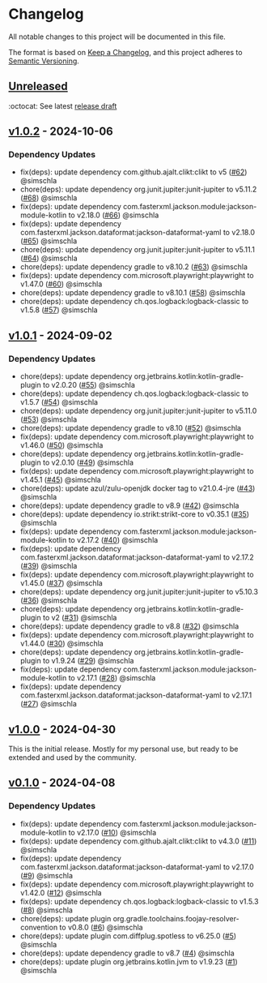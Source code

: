 # Changelog

All notable changes to this project will be documented in this file.

The format is based on [Keep a Changelog](https://keepachangelog.com/en/1.1.0/),
and this project adheres to [Semantic Versioning](https://semver.org/spec/v2.0.0.html).

## [Unreleased](https://github.com/simschla/internetbox-reboot-bot/compare/v1.0.2...HEAD)

:octocat: See latest [release draft](https://github.com/simschla/internetbox-reboot-bot/releases)

## [v1.0.2](https://github.com/simschla/internetbox-reboot-bot/compare/v1.0.1...v1.0.2) - 2024-10-06

### Dependency Updates

- fix(deps): update dependency com.github.ajalt.clikt:clikt to v5 ([#62](https://github.com/simschla/internetbox-reboot-bot/pull/62)) @simschla
- chore(deps): update dependency org.junit.jupiter:junit-jupiter to v5.11.2 ([#68](https://github.com/simschla/internetbox-reboot-bot/pull/68)) @simschla
- fix(deps): update dependency com.fasterxml.jackson.module:jackson-module-kotlin to v2.18.0 ([#66](https://github.com/simschla/internetbox-reboot-bot/pull/66)) @simschla
- fix(deps): update dependency com.fasterxml.jackson.dataformat:jackson-dataformat-yaml to v2.18.0 ([#65](https://github.com/simschla/internetbox-reboot-bot/pull/65)) @simschla
- chore(deps): update dependency org.junit.jupiter:junit-jupiter to v5.11.1 ([#64](https://github.com/simschla/internetbox-reboot-bot/pull/64)) @simschla
- chore(deps): update dependency gradle to v8.10.2 ([#63](https://github.com/simschla/internetbox-reboot-bot/pull/63)) @simschla
- fix(deps): update dependency com.microsoft.playwright:playwright to v1.47.0 ([#60](https://github.com/simschla/internetbox-reboot-bot/pull/60)) @simschla
- chore(deps): update dependency gradle to v8.10.1 ([#58](https://github.com/simschla/internetbox-reboot-bot/pull/58)) @simschla
- chore(deps): update dependency ch.qos.logback:logback-classic to v1.5.8 ([#57](https://github.com/simschla/internetbox-reboot-bot/pull/57)) @simschla

## [v1.0.1](https://github.com/simschla/internetbox-reboot-bot/compare/v1.0.0...v1.0.1) - 2024-09-02

### Dependency Updates

- chore(deps): update dependency org.jetbrains.kotlin:kotlin-gradle-plugin to v2.0.20 ([#55](https://github.com/simschla/internetbox-reboot-bot/pull/55)) @simschla
- chore(deps): update dependency ch.qos.logback:logback-classic to v1.5.7 ([#54](https://github.com/simschla/internetbox-reboot-bot/pull/54)) @simschla
- chore(deps): update dependency org.junit.jupiter:junit-jupiter to v5.11.0 ([#53](https://github.com/simschla/internetbox-reboot-bot/pull/53)) @simschla
- chore(deps): update dependency gradle to v8.10 ([#52](https://github.com/simschla/internetbox-reboot-bot/pull/52)) @simschla
- fix(deps): update dependency com.microsoft.playwright:playwright to v1.46.0 ([#50](https://github.com/simschla/internetbox-reboot-bot/pull/50)) @simschla
- chore(deps): update dependency org.jetbrains.kotlin:kotlin-gradle-plugin to v2.0.10 ([#49](https://github.com/simschla/internetbox-reboot-bot/pull/49)) @simschla
- fix(deps): update dependency com.microsoft.playwright:playwright to v1.45.1 ([#45](https://github.com/simschla/internetbox-reboot-bot/pull/45)) @simschla
- chore(deps): update azul/zulu-openjdk docker tag to v21.0.4-jre ([#43](https://github.com/simschla/internetbox-reboot-bot/pull/43)) @simschla
- chore(deps): update dependency gradle to v8.9 ([#42](https://github.com/simschla/internetbox-reboot-bot/pull/42)) @simschla
- chore(deps): update dependency io.strikt:strikt-core to v0.35.1 ([#35](https://github.com/simschla/internetbox-reboot-bot/pull/35)) @simschla
- fix(deps): update dependency com.fasterxml.jackson.module:jackson-module-kotlin to v2.17.2 ([#40](https://github.com/simschla/internetbox-reboot-bot/pull/40)) @simschla
- fix(deps): update dependency com.fasterxml.jackson.dataformat:jackson-dataformat-yaml to v2.17.2 ([#39](https://github.com/simschla/internetbox-reboot-bot/pull/39)) @simschla
- fix(deps): update dependency com.microsoft.playwright:playwright to v1.45.0 ([#37](https://github.com/simschla/internetbox-reboot-bot/pull/37)) @simschla
- chore(deps): update dependency org.junit.jupiter:junit-jupiter to v5.10.3 ([#36](https://github.com/simschla/internetbox-reboot-bot/pull/36)) @simschla
- chore(deps): update dependency org.jetbrains.kotlin:kotlin-gradle-plugin to v2 ([#31](https://github.com/simschla/internetbox-reboot-bot/pull/31)) @simschla
- chore(deps): update dependency gradle to v8.8 ([#32](https://github.com/simschla/internetbox-reboot-bot/pull/32)) @simschla
- fix(deps): update dependency com.microsoft.playwright:playwright to v1.44.0 ([#30](https://github.com/simschla/internetbox-reboot-bot/pull/30)) @simschla
- chore(deps): update dependency org.jetbrains.kotlin:kotlin-gradle-plugin to v1.9.24 ([#29](https://github.com/simschla/internetbox-reboot-bot/pull/29)) @simschla
- fix(deps): update dependency com.fasterxml.jackson.module:jackson-module-kotlin to v2.17.1 ([#28](https://github.com/simschla/internetbox-reboot-bot/pull/28)) @simschla
- fix(deps): update dependency com.fasterxml.jackson.dataformat:jackson-dataformat-yaml to v2.17.1 ([#27](https://github.com/simschla/internetbox-reboot-bot/pull/27)) @simschla

## [v1.0.0](https://github.com/simschla/internetbox-reboot-bot/compare/v0.1.0...v1.0.0) - 2024-04-30

This is the initial release. Mostly for my personal use, but ready to be extended and used by the community.

## [v0.1.0](https://github.com/simschla/internetbox-reboot-bot/compare/v0.0.0...v0.1.0) - 2024-04-08

### Dependency Updates

- fix(deps): update dependency com.fasterxml.jackson.module:jackson-module-kotlin to v2.17.0 ([#10](https://github.com/simschla/internetbox-reboot-bot/pull/10)) @simschla
- fix(deps): update dependency com.github.ajalt.clikt:clikt to v4.3.0 ([#11](https://github.com/simschla/internetbox-reboot-bot/pull/11)) @simschla
- fix(deps): update dependency com.fasterxml.jackson.dataformat:jackson-dataformat-yaml to v2.17.0 ([#9](https://github.com/simschla/internetbox-reboot-bot/pull/9)) @simschla
- fix(deps): update dependency com.microsoft.playwright:playwright to v1.42.0 ([#12](https://github.com/simschla/internetbox-reboot-bot/pull/12)) @simschla
- fix(deps): update dependency ch.qos.logback:logback-classic to v1.5.3 ([#8](https://github.com/simschla/internetbox-reboot-bot/pull/8)) @simschla
- chore(deps): update plugin org.gradle.toolchains.foojay-resolver-convention to v0.8.0 ([#6](https://github.com/simschla/internetbox-reboot-bot/pull/6)) @simschla
- chore(deps): update plugin com.diffplug.spotless to v6.25.0 ([#5](https://github.com/simschla/internetbox-reboot-bot/pull/5)) @simschla
- chore(deps): update dependency gradle to v8.7 ([#4](https://github.com/simschla/internetbox-reboot-bot/pull/4)) @simschla
- chore(deps): update plugin org.jetbrains.kotlin.jvm to v1.9.23 ([#1](https://github.com/simschla/internetbox-reboot-bot/pull/1)) @simschla

